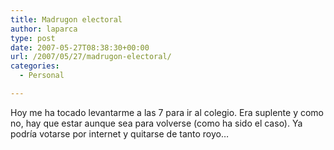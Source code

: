 ```yaml
---
title: Madrugon electoral
author: laparca
type: post
date: 2007-05-27T08:38:30+00:00
url: /2007/05/27/madrugon-electoral/
categories:
  - Personal

---
```

Hoy me ha tocado levantarme a las 7 para ir al colegio. Era suplente y como no, hay que estar aunque sea para volverse (como ha sido el caso). Ya podría votarse por internet y quitarse de tanto royo&#8230;